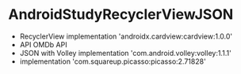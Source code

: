 # AndroidStudyRecyclerViewJSON

- RecyclerView  implementation 'androidx.cardview:cardview:1.0.0'
- API OMDb API
- JSON with Volley  implementation 'com.android.volley:volley:1.1.1'
-  implementation 'com.squareup.picasso:picasso:2.71828'
